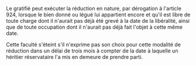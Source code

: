 Le gratifié peut exécuter la réduction en nature, par dérogation à l'article 924, lorsque le bien donné ou légué lui appartient encore et qu'il est libre de toute charge dont il n'aurait pas déjà été grevé à la date de la libéralité, ainsi que de toute occupation dont il n'aurait pas déjà fait l'objet à cette même date.

Cette faculté s'éteint s'il n'exprime pas son choix pour cette modalité de réduction dans un délai de trois mois à compter de la date à laquelle un héritier réservataire l'a mis en demeure de prendre parti.

